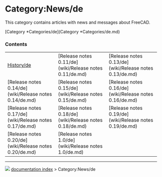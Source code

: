 # Category:News/de
This category contains articles with news and messages about FreeCAD.

[Category   *Categories/de](Category   *Categories/de.md)

### Contents

|     |     |     |
| --- | --- | --- |
| [History/de](wiki/History/de.md) | [Release notes 0.11/de](wiki/Release notes 0.11/de.md) | [Release notes 0.13/de](wiki/Release notes 0.13/de.md) |
| [Release notes 0.14/de](wiki/Release notes 0.14/de.md) | [Release notes 0.15/de](wiki/Release notes 0.15/de.md) | [Release notes 0.16/de](wiki/Release notes 0.16/de.md) |
| [Release notes 0.17/de](wiki/Release notes 0.17/de.md) | [Release notes 0.18/de](wiki/Release notes 0.18/de.md) | [Release notes 0.19/de](wiki/Release notes 0.19/de.md) |
| [Release notes 0.20/de](wiki/Release notes 0.20/de.md) | [Release notes 1.0/de](wiki/Release notes 1.0/de.md) |



---
![](images/Right_arrow.png) [documentation index](../README.md) > Category:News/de
